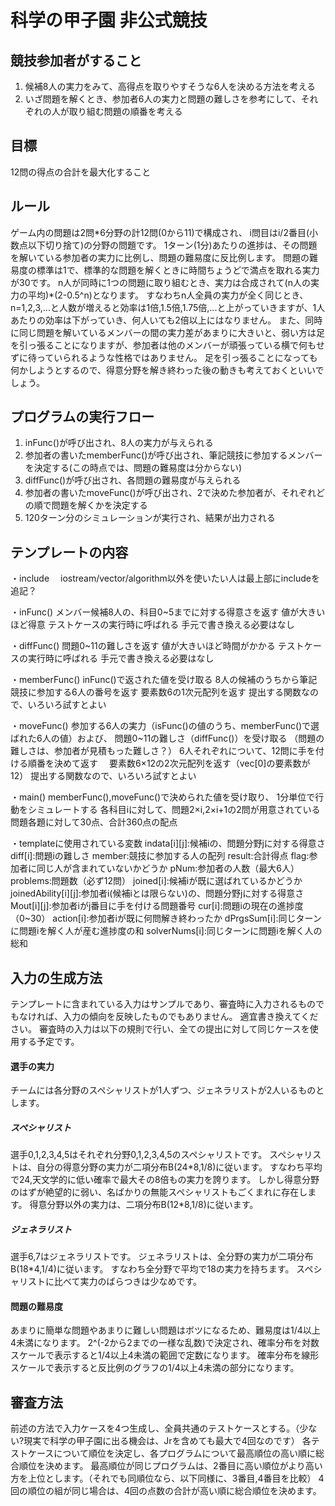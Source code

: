 # 科学の甲子園 非公式競技

## 競技参加者がすること
1. 候補8人の実力をみて、高得点を取りやすそうな6人を決める方法を考える
2. いざ問題を解くとき、参加者6人の実力と問題の難しさを参考にして、それぞれの人が取り組む問題の順番を考える

## 目標
 12問の得点の合計を最大化すること

## ルール
ゲーム内の問題は2問\*6分野の計12問(0から11)で構成され、
i問目はi/2番目(小数点以下切り捨て)の分野の問題です。
1ターン(1分)あたりの進捗は、その問題を解いている参加者の実力に比例し、問題の難易度に反比例します。
問題の難易度の標準は1で、標準的な問題を解くときに時間ちょうどで満点を取れる実力が30です。
n人が同時に1つの問題に取り組むとき、実力は合成されて(n人の実力の平均)\*(2-0.5^n)となります。
すなわちn人全員の実力が全く同じとき、n=1,2,3,...と人数が増えると効率は1倍,1.5倍,1.75倍,...と上がっていきますが、1人あたりの効率は下がっていき、何人いても2倍以上にはなりません。
また、同時に同じ問題を解いているメンバーの間の実力差があまりに大きいと、弱い方は足を引っ張ることになりますが、参加者は他のメンバーが頑張っている横で何もせずに待っていられるような性格ではありません。
足を引っ張ることになっても何かしようとするので、得意分野を解き終わった後の動きも考えておくといいでしょう。

## プログラムの実行フロー
1. inFunc()が呼び出され、8人の実力が与えられる
1. 参加者の書いたmemberFunc()が呼び出され、筆記競技に参加するメンバーを決定する(この時点では、問題の難易度は分からない)
1. diffFunc()が呼び出され、各問題の難易度が与えられる
1. 参加者の書いたmoveFunc()が呼び出され、2で決めた参加者が、それぞれどの順で問題を解くかを決定する
1. 120ターン分のシミュレーションが実行され、結果が出力される

## テンプレートの内容
・include
　iostream/vector/algorithm以外を使いたい人は最上部にincludeを追記？

・inFunc()
 メンバー候補8人の、科目0~5までに対する得意さを返す
 値が大きいほど得意
 テストケースの実行時に呼ばれる
 手元で書き換える必要はなし

・diffFunc()
 問題0~11の難しさを返す
 値が大きいほど時間がかかる
 テストケースの実行時に呼ばれる
 手元で書き換える必要はなし

・memberFunc()
 inFunc()で返された値を受け取る
 8人の候補のうちから筆記競技に参加する6人の番号を返す
 要素数6の1次元配列を返す
 提出する関数なので、いろいろ試すとよい

・moveFunc()
 参加する6人の実力（isFunc()の値のうち、memberFunc()で選ばれた6人の値）および、
 問題0~11の難しさ（diffFunc()）を受け取る
 （問題の難しさは、参加者が見積もった難しさ？）
 6人それぞれについて、12問に手を付ける順番を決めて返す　
 要素数6×12の2次元配列を返す（vec[0]の要素数が12）
 提出する関数なので、いろいろ試すとよい

・main()
 memberFunc(),moveFunc()で決められた値を受け取り、
 1分単位で行動をシミュレートする
 各科目iに対して、問題2×i,2×i+1の2問が用意されている
 問題各題に対して30点、合計360点の配点



 ・templateに使用されている変数
 indata[i][j]:候補iの、問題分野jに対する得意さ
 diff[i]:問題iの難しさ
 member:競技に参加する人の配列
 result:合計得点
 flag:参加者に同じ人が含まれていないかどうか
 pNum:参加者の人数（最大6人）
 problems:問題数（必ず12問）
 joined[i]:候補iが既に選ばれているかどうか
 joinedAbility[i][j]:参加者i(候補iとは限らない)の、問題分野jに対する得意さ 
 Mout[i][j]:参加者iがj番目に手を付ける問題番号
 cur[i]:問題iの現在の進捗度（0~30）
 action[i]:参加者iが既に何問解き終わったか
 dPrgsSum[i]:同じターンに問題iを解く人が産む進捗度の和
 solverNums[i]:同じターンに問題iを解く人の総和

## 入力の生成方法
テンプレートに含まれている入力はサンプルであり、審査時に入力されるものでもなければ、入力の傾向を反映したものでもありません。
適宜書き換えてください。
審査時の入力は以下の規則で行い、全ての提出に対して同じケースを使用する予定です。

#### 選手の実力
チームには各分野のスペシャリストが1人ずつ、ジェネラリストが2人いるものとします。

##### スペシャリスト
選手0,1,2,3,4,5はそれぞれ分野0,1,2,3,4,5のスペシャリストです。
スペシャリストは、自分の得意分野の実力が二項分布B(24\*8,1/8)に従います。
すなわち平均で24,天文学的に低い確率で最大その8倍もの実力を誇ります。
しかし得意分野のはずが絶望的に弱い、名ばかりの無能スペシャリストもごくまれに存在します。
得意分野以外の実力は、二項分布B(12\*8,1/8)に従います。

##### ジェネラリスト
選手6,7はジェネラリストです。
ジェネラリストは、全分野の実力が二項分布B(18\*4,1/4)に従います。
すなわち全分野で平均で18の実力を持ちます。
スペシャリストに比べて実力のばらつきは少なめです。

#### 問題の難易度
あまりに簡単な問題やあまりに難しい問題はボツになるため、難易度は1/4以上4未満になります。
2^(-2から2までの一様な乱数)で決定され、確率分布を対数スケールで表示すると1/4以上4未満の範囲で定数になります。
確率分布を線形スケールで表示すると反比例のグラフの1/4以上4未満の部分になります。

## 審査方法
前述の方法で入力ケースを4つ生成し、全員共通のテストケースとする。（少ない?現実で科学の甲子園に出る機会は、Jrを含めても最大で4回なのです）
各テストケースについて順位を決定し、各プログラムについて最高順位の高い順に総合順位を決めます。
最高順位が同じプログラムは、2番目に高い順位がより高い方を上位とします。（それでも同順位なら、以下同様に、3番目,4番目を比較）
4回の順位の組が同じ場合は、4回の点数の合計が高い順に総合順位を決めます。

